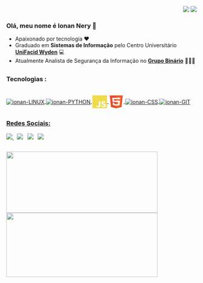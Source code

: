 <p align="right">
<img src="https://komarev.com/ghpvc/?username=ionannery&style=plastic&label=Views"><img>
<img src="https://badges.pufler.dev/visits/ionannery/ionannery?color=black&logo=github" />
</p>

### Olá, meu nome é Ionan Nery 👋

- Apaixonado por tecnologia ❤️
- Graduado em **Sistemas de Informação** pelo Centro Universitário [**UniFacid Wyden**](https://www.wyden.com.br/unifacid) 💻
- Atualmente Analista de Segurança da Informação no [**Grupo Binário**](https://www.binarionet.com.br/) 👨🏽‍💻
##

### Tecnologias :
<div style="display: inline_block"><br>
  <a href="https://github.com/ionannery">
    <img align="center" alt="ionan-LINUX" height="35" width="40" src="https://icongr.am/devicon/linux-original.svg?size=128&color=000000">
    <img align="center" alt="ionan-PYTHON" height="40" width="45" src="https://cdn.jsdelivr.net/gh/devicons/devicon/icons/python/python-original.svg" />
    <img align="center" alt="ionan-JS" height="35" width="40" src="https://raw.githubusercontent.com/devicons/devicon/master/icons/javascript/javascript-plain.svg">
    <img align="center" alt="ionan-HTML" height="35" width="40"  src="https://raw.githubusercontent.com/devicons/devicon/master/icons/html5/html5-original.svg">
    <img align="center" alt="ionan-CSS" height="35" width="40"  src="https://cdn.jsdelivr.net/gh/devicons/devicon/icons/css3/css3-original.svg">
    <img align="center" alt="ionan-GIT" height="35" widht="40" src="https://icongr.am/devicon/git-original.svg?size=128&color=currentColor"/>
    
    
</div>

## 

### Redes Sociais:

<div>
  <a href = "mailto:ionan16@hotmail.com" target = "_blank"><img src="https://img.shields.io/badge/ProtonMail-8B89CC?style=for-the-badge&logo=protonmail&logoColor=white"> </a>  &nbsp;
  <a href = "https://www.facebook.com/ionan.nery.1/" target = "_blank"><img src="https://img.shields.io/badge/Facebook-1877F2?style=for-the-badge&logo=facebook&logoColor=white"></a> &nbsp;
  <a href = "https://www.instagram.com/ionannery/" target = "_blank"><img src="https://img.shields.io/badge/Instagram-E4405F?style=for-the-badge&logo=instagram&logoColor=white"></a> &nbsp;
  <a href = "https://www.linkedin.com/in/ionannery/" target = "_blank"> <img src="https://img.shields.io/badge/LinkedIn-0077B5?style=for-the-badge&logo=linkedin&logoColor=white">
</div>
  
  ##

<a href="https://github.com/ionannery">
  <img align="center" src="https://github-readme-stats.vercel.app/api?username=ionannery&show_icons=true&theme=great-gatsby" width="400" height="162em"/>
</a>
<a href="https://github.com/ionannery">
  <img align="center" src="https://github-readme-stats.vercel.app/api/top-langs/?username=ionannery&layout=compact&theme=great-gatsby" width="400" height="170em"/>
</a>

